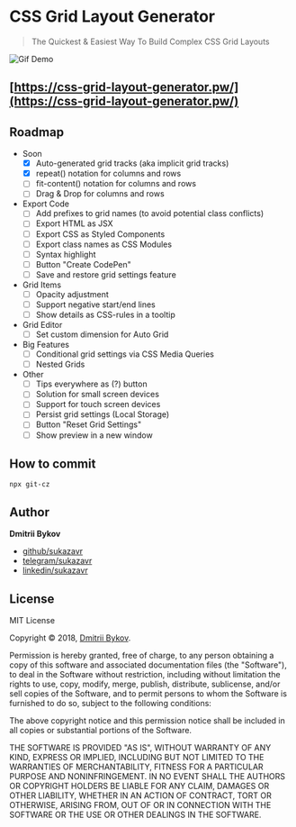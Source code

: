 # CSS Grid Layout Generator

> The Quickest & Easiest Way To Build Complex CSS Grid Layouts

![Gif Demo](https://gitlab.com/sukazavr/css-grid-layout-generator/raw/master/assets/demo.gif)

## [https://css-grid-layout-generator.pw/](https://css-grid-layout-generator.pw/)

## Roadmap
- Soon
	- [x] Auto-generated grid tracks (aka implicit grid tracks)
	- [x] repeat() notation for columns and rows
	- [ ] fit-content() notation for columns and rows
	- [ ] Drag & Drop for columns and rows
- Export Code
	- [ ] Add prefixes to grid names (to avoid potential class conflicts)
	- [ ] Export HTML as JSX
	- [ ] Export CSS as Styled Components
	- [ ] Export class names as CSS Modules
	- [ ] Syntax highlight
	- [ ] Button "Create CodePen"
	- [ ] Save and restore grid settings feature
- Grid Items
	- [ ] Opacity adjustment
	- [ ] Support negative start/end lines
	- [ ] Show details as CSS-rules in a tooltip
- Grid Editor
	- [ ] Set custom dimension for Auto Grid
- Big Features
	- [ ] Conditional grid settings via CSS Media Queries
	- [ ] Nested Grids
- Other
	- [ ] Tips everywhere as (?) button
	- [ ] Solution for small screen devices
	- [ ] Support for touch screen devices
	- [ ] Persist grid settings (Local Storage)
	- [ ] Button "Reset Grid Settings"
	- [ ] Show preview in a new window

## How to commit

```
npx git-cz
```

## Author

**Dmitrii Bykov**

-  [github/sukazavr](https://github.com/sukazavr)
-  [telegram/sukazavr](https://telegram.me/sukazavr)
-  [linkedin/sukazavr](https://www.linkedin.com/in/sukazavr)

## License

MIT License

Copyright © 2018, [Dmitrii Bykov](https://sukazavr.ru).

Permission is hereby granted, free of charge, to any person obtaining a copy
of this software and associated documentation files (the "Software"), to deal
in the Software without restriction, including without limitation the rights
to use, copy, modify, merge, publish, distribute, sublicense, and/or sell
copies of the Software, and to permit persons to whom the Software is
furnished to do so, subject to the following conditions:

The above copyright notice and this permission notice shall be included in all
copies or substantial portions of the Software.

THE SOFTWARE IS PROVIDED "AS IS", WITHOUT WARRANTY OF ANY KIND, EXPRESS OR
IMPLIED, INCLUDING BUT NOT LIMITED TO THE WARRANTIES OF MERCHANTABILITY,
FITNESS FOR A PARTICULAR PURPOSE AND NONINFRINGEMENT. IN NO EVENT SHALL THE
AUTHORS OR COPYRIGHT HOLDERS BE LIABLE FOR ANY CLAIM, DAMAGES OR OTHER
LIABILITY, WHETHER IN AN ACTION OF CONTRACT, TORT OR OTHERWISE, ARISING FROM,
OUT OF OR IN CONNECTION WITH THE SOFTWARE OR THE USE OR OTHER DEALINGS IN THE
SOFTWARE.
